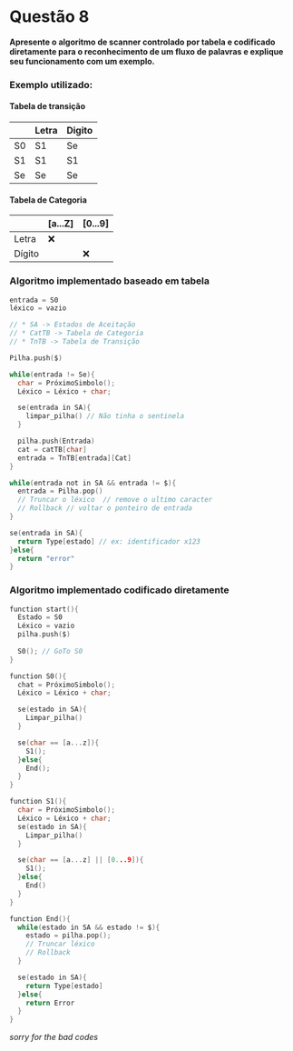 # Questão 8

**Apresente o algoritmo de scanner controlado por tabela e codificado diretamente para o reconhecimento de um fluxo de palavras e explique seu funcionamento com um exemplo.**

### Exemplo utilizado:

#### Tabela de transição

|   |Letra|Digito|
|----|--|--|
|S0|S1|Se|
|S1|S1|S1|
|Se|Se|Se|

#### Tabela de Categoria

|        | [a...Z] | [0...9] |
|--------|---------|---------|
| Letra  |   ❌    |         |
| Dígito |         |    ❌   |

### Algoritmo implementado baseado em tabela

```c
entrada = S0
léxico = vazio

// * SA -> Estados de Aceitação
// * CatTB -> Tabela de Categoria
// * TnTB -> Tabela de Transição

Pilha.push($)

while(entrada != Se){
  char = PróximoSimbolo();
  Léxico = Léxico + char;

  se(entrada in SA){
    limpar_pilha() // Não tinha o sentinela
  }

  pilha.push(Entrada)
  cat = catTB[char]
  entrada = TnTB[entrada][Cat]
}

while(entrada not in SA && entrada != $){
  entrada = Pilha.pop()
  // Truncar o léxico  // remove o ultimo caracter
  // Rollback // voltar o ponteiro de entrada
}

se(entrada in SA){
  return Type[estado] // ex: identificador x123
}else{
  return "error"
}
```

### Algoritmo implementado codificado diretamente

```c
function start(){
  Estado = S0
  Léxico = vazio
  pilha.push($)
  
  S0(); // GoTo S0
}

function S0(){
  chat = PróximoSimbolo();
  Léxico = Léxico + char;

  se(estado in SA){
    Limpar_pilha()
  }

  se(char == [a...z]){
    S1();
  }else{
    End();
  }
}

function S1(){
  char = PróximoSimbolo();
  Léxico = Léxico + char;
  se(estado in SA){
    Limpar_pilha()
  }

  se(char == [a...z] || [0...9]){
    S1();
  }else{
    End()
  }
}

function End(){
  while(estado in SA && estado != $){
    estado = pilha.pop();
    // Truncar léxico
    // Rollback
  }

  se(estado in SA){
    return Type[estado]
  }else{
    return Error
  }
}
```

*sorry for the bad codes*